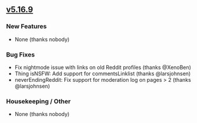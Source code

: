## [v5.16.9](https://github.com/honestbleeps/Reddit-Enhancement-Suite/releases/v5.16.9)

### New Features

- None (thanks nobody)

### Bug Fixes

- Fix nightmode issue with links on old Reddit profiles (thanks @XenoBen)
- Thing isNSFW: Add support for commentsLinklist (thanks @larsjohnsen)
- neverEndingReddit: Fix support for moderation log on pages > 2 (thanks @larsjohnsen)

### Housekeeping / Other

- None (thanks nobody)
